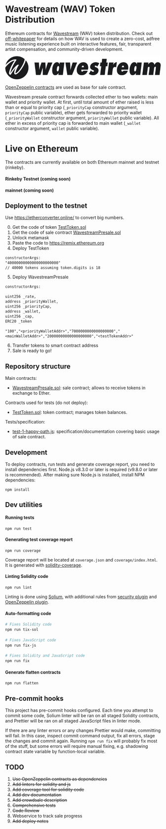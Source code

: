 # Wavestream (WAV) Token Distribution

Ethereum contracts for [Wavestream](https://wavestream.io/) (WAV) token
distribution. Check out [off-whitepaper](https://wavestream.io/whitepaper/) for details on how WAV is used to create a zero-cost, adfree music listening experience built on interactive features, fair, transparent artist compensation, and community-driven development.

![wavestream](wavestream.png)

[OpenZeppelin contracts](https://github.com/OpenZeppelin/zeppelin-solidity/tree/master/contracts) are used as base for sale contract.

Wavestream presale contract forwards collected ether to two wallets: main wallet and priority wallet. At first, until total amount of ether raised is less than or equal to priority cap (`_priorityCap` constructor argument, `priorityCap` public variable), ether gets forwarded to priority wallet (`_priorityWallet` constructor argument, `priorityWallet` public variable). All ether in excess of priority cap is forwarded to main wallet (`_wallet` constructor argument, `wallet` public variable).


# Live on Ethereum

The contracts are currently available on both Ethereum mainnet and testnet (rinkeby).

#### Rinkeby Testnet (coming soon)

#### mainnet (coming soon)

## Deployment to the testnet

Use https://etherconverter.online/ to convert big numbers.

0. Get the code of token [TestToken.sol](flat/TestToken.sol)
1. Get the code of sale contract [WavestreamPresale.sol](flat/WavestreamPresale.sol)
2. Unlock metamask
3. Paste the code to https://remix.ethereum.org
4. Deploy TestToken
```
constructorArgs:
"40000000000000000000000"
// 40000 tokens assuming token.digits is 18
```
5. Deploy WavestreamPresale
```
constructorArgs:

uint256 _rate,
address _priorityWallet,
uint256 _priorityCap,
address _wallet,
uint256 _cap,
ERC20 _token

"100","<priorityWalletAddr>","7000000000000000000","<mainWalletAddr>","20000000000000000000","<testTokenAddr>"
```
6. Transfer tokens to smart contract address
7. Sale is ready to go!


## Repository structure

Main contracts:

* [WavestreamPresale.sol](contracts/WavestreamPresale.sol): sale contract; allows to receive tokens in exchange to Ether.

Contracts used for tests (do not deploy):

* [TestToken.sol](contracts/TestToken.sol): token contract; manages token balances.

Tests/specification:

* [test-1-happy-path.js](test/test-1-happy-path.js): specification/documentation covering basic usage of sale contract.


## Development

To deploy contracts, run tests and generate coverage report, you need to install dependencies first. Node.js v8.3.0 or later is required (v9.8.0 or later is recommended). After making sure Node.js is installed, install NPM dependencies:

```
npm install
```


## Dev utilities

#### Running tests

```
npm run test
```

#### Generating test coverage report

```
npm run coverage
```

Coverage report will be located at `coverage.json` and `coverage/index.html`. It is generated with [solidity-coverage](https://github.com/sc-forks/solidity-coverage).

#### Linting Solidity code

```
npm run lint
```

Linting is done using [Solium](https://github.com/duaraghav8/Solium), with additional rules from [security plugin](https://github.com/duaraghav8/solium-plugin-security) and [OpenZeppelin plugin](https://github.com/OpenZeppelin/solium-plugin-zeppelin).

#### Auto-formatting code

```sh
# Fixes Solidity code
npm run tix-sol

# Fixes JavaScript code
npm run fix-js

# Fixes Solidity and JavaScript code
npm run fix
```

#### Generate flatten contracts

```
npm run flatten
```


## Pre-commit hooks

This project has pre-commit hooks configured. Each time you attempt to commit some code, Solium linter will be ran on all staged Solidity contracts, and Prettier will be ran on all staged JavaScript files in linter mode.

If there are any linter errors or any changes Prettier would make, committing will fail. In this case, inspect commit command output, fix all errors, stage the changes and commit again. Running `npm run fix` will probably fix most of the stuff, but some errors will require manual fixing, e.g. shadowing contract state variable by function-local variable.


## TODO

1. ~~Use OpenZeppelin contracts as dependencies~~
2. ~~Add linters for solidity and js~~
3. ~~Add coverage tool for solidity code~~
4. ~~Add dev documentation~~
5. ~~Add crowdsale description~~
6. ~~Comprehensive tests~~
7. ~~Code Review~~
8. Webservice to track sale progress
9. ~~Add deploy notes~~
